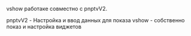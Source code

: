 vshow
работаке совместно с pnptvV2.

pnptvV2 - Настройка и ввод данных для показа
vshow - собственно показ и настройка виджетов

